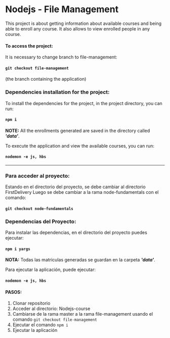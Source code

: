 # Nodejs - File Management

This project is about getting information about available courses and being able to enroll any course. It also allows to view enrolled people in any course.

#### To access the project:
It is necessary to change branch to file-management:
#### `git checkout file-management`
(the branch containing the application) 

### Dependencies installation for the project:

To install the dependencies for the project, in the project directory, you can run:
#### `npm i`

**NOTE:** All the enrollments generated are saved in the directory called **_'data'_**.

To execute the application and view the available courses, you can run:
#### `nodemon -e js, hbs` 

***

### Para acceder al proyecto:
Estando en el directorio del proyecto, se debe cambiar al directorio FirstDelivery
Luego se debe cambiar a la rama node-fundamentals con el comando:
#### `git checkout node-fundamentals`

### Dependencias del Proyecto:
Para instalar las dependencias, en el directorio del proyecto puedes ejecutar: 
#### `npm i yargs` 

**NOTA:** Todas las matriculas generadas se guardan en la carpeta **_'data'_**.

Para ejecutar la aplicación, puede ejecutar:
#### `nodemon -e js, hbs` 


#### PASOS:
1. Clonar repositorio
2. Acceder al directorio: Nodejs-course
3. Cambiarse de la rama master a la rama file-management usando el comando `git checkout file-management`
4. Ejecutar el comando `npm i`
5. Ejecutar la aplicación
